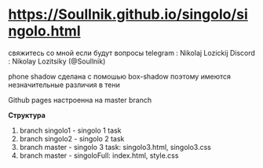 # https://Soullnik.github.io/singolo/singolo.html

свяжитесь со мной если будут вопросы telegram : Nikolaj Lozickij Discord : Nikolay Lozitsiky (@Soullnik)

phone shadow сделана с помошью box-shadow поэтому имеются незначительные различия в тени

Github pages настроенна на master branch

**Структура**

1. branch singolo1 - singolo 1 task
2. branch singolo2 - singolo 2 task
3. branch master - singolo 3 task: singolo3.html, singolo3.css
4. branch master - singoloFull: index.html, style.css
